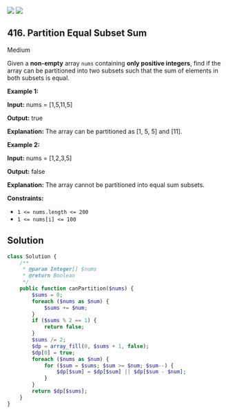 [![](https://img.shields.io/github/stars/LeetCode-in-Php/LeetCode-in-Php?label=Stars&style=flat-square)](https://github.com/LeetCode-in-Php/LeetCode-in-Php)
[![](https://img.shields.io/github/forks/LeetCode-in-Php/LeetCode-in-Php?label=Fork%20me%20on%20GitHub%20&style=flat-square)](https://github.com/LeetCode-in-Php/LeetCode-in-Php/fork)

## 416\. Partition Equal Subset Sum

Medium

Given a **non-empty** array `nums` containing **only positive integers**, find if the array can be partitioned into two subsets such that the sum of elements in both subsets is equal.

**Example 1:**

**Input:** nums = [1,5,11,5]

**Output:** true

**Explanation:** The array can be partitioned as [1, 5, 5] and [11]. 

**Example 2:**

**Input:** nums = [1,2,3,5]

**Output:** false

**Explanation:** The array cannot be partitioned into equal sum subsets. 

**Constraints:**

*   `1 <= nums.length <= 200`
*   `1 <= nums[i] <= 100`

## Solution

```php
class Solution {
    /**
     * @param Integer[] $nums
     * @return Boolean
     */
    public function canPartition($nums) {
        $sums = 0;
        foreach ($nums as $num) {
            $sums += $num;
        }
        if ($sums % 2 == 1) {
            return false;
        }
        $sums /= 2;
        $dp = array_fill(0, $sums + 1, false);
        $dp[0] = true;
        foreach ($nums as $num) {
            for ($sum = $sums; $sum >= $num; $sum--) {
                $dp[$sum] = $dp[$sum] || $dp[$sum - $num];
            }
        }
        return $dp[$sums];
    }
}
```